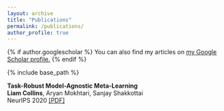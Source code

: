 ```yaml
---
layout: archive
title: "Publications"
permalink: /publications/
author_profile: true
---
```


{% if author.googlescholar %}
  You can also find my articles on <u><a href="{{author.googlescholar}}">my Google Scholar profile</a>.</u>
{% endif %}

{% include base_path %}

<!---{% for post in site.publications reversed %}
          {% include archive-single.html %}
     {% endfor %}--->

**Task-Robust Model-Agnostic Meta-Learning**  
**Liam Collins**, Aryan Mokhtari, Sanjay Shakkottai   
NeurIPS 2020
[\[PDF\]](https://arxiv.org/abs/2002.04766)
